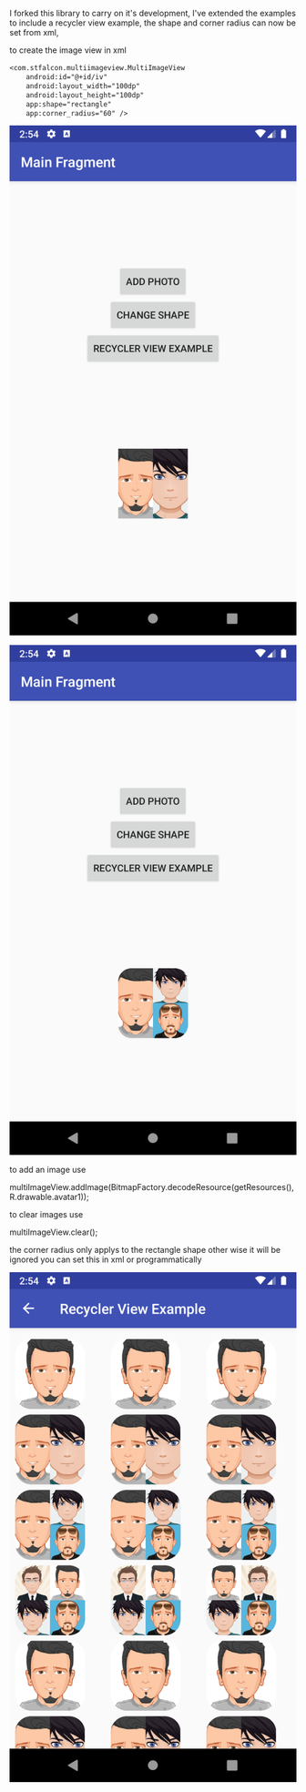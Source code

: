 I forked this library to carry on it's development, I've extended the examples to include a recycler view example, the shape  and corner radius can now be set from xml, 


to create the image view in xml 

    <com.stfalcon.multiimageview.MultiImageView
        android:id="@+id/iv"
        android:layout_width="100dp"
        android:layout_height="100dp"
        app:shape="rectangle"
        app:corner_radius="60" />
        
![Image description](https://github.com/martipello/MultiImageView/blob/master/sample/src/main/res/drawable/Screenshot_1582383274.png)

        
![Image description](https://github.com/martipello/MultiImageView/blob/master/sample/src/main/res/drawable/Screenshot_1582383283.png)


to add an image use 

   multiImageView.addImage(BitmapFactory.decodeResource(getResources(), R.drawable.avatar1));
                    
to clear images use

   multiImageView.clear();
   
the corner radius only applys to the rectangle shape other wise it will be ignored you can set this in xml or programmatically
        
![Image description](https://github.com/martipello/MultiImageView/blob/master/sample/src/main/res/drawable/Screenshot_1582383289.png)

